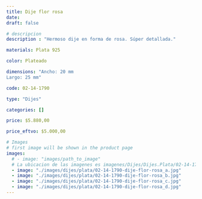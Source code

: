 ```yaml
---
title: Dije flor rosa
date: 
draft: false

# descripcion
description : "Hermoso dije en forma de rosa. Súper detallada."

materials: Plata 925

color: Plateado

dimensions: "Ancho: 20 mm 
Largo: 25 mm"

code: 02-14-1790

type: "Dijes"

categories: []

price: $5.880,00

price_eftvo: $5.000,00

# Images
# first image will be shown in the product page
images:
  # - image: "images/path_to_image"
  # La ubicacion de las imagenes es imagenes/Dijes/Dijes.Plata/02-14-1790-dije-flor-rosa
  - image: "./images/dijes/plata/02-14-1790-dije-flor-rosa_a.jpg"
  - image: "./images/dijes/plata/02-14-1790-dije-flor-rosa_b.jpg"
  - image: "./images/dijes/plata/02-14-1790-dije-flor-rosa_c.jpg"
  - image: "./images/dijes/plata/02-14-1790-dije-flor-rosa_d.jpg"
---
```

